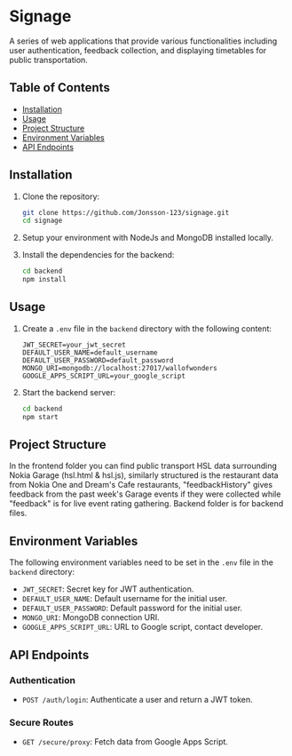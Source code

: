 # Signage

A series of web applications that provide various functionalities including user authentication, feedback collection, and displaying timetables for public transportation.

## Table of Contents

- [Installation](#installation)
- [Usage](#usage)
- [Project Structure](#project-structure)
- [Environment Variables](#environment-variables)
- [API Endpoints](#api-endpoints)

## Installation

1. Clone the repository:
   ```sh
   git clone https://github.com/Jonsson-123/signage.git
   cd signage
   ```
2. Setup your environment with NodeJs and MongoDB installed locally.

3. Install the dependencies for the backend:
   ```sh
   cd backend
   npm install
   ```

## Usage

1. Create a `.env` file in the `backend` directory with the following content:

   ```env
   JWT_SECRET=your_jwt_secret
   DEFAULT_USER_NAME=default_username
   DEFAULT_USER_PASSWORD=default_password
   MONGO_URI=mongodb://localhost:27017/wallofwonders
   GOOGLE_APPS_SCRIPT_URL=your_google_script
   ```

2. Start the backend server:
   ```sh
   cd backend
   npm start
   ```

## Project Structure

In the frontend folder you can find public transport HSL data surrounding Nokia Garage (hsl.html & hsl.js), similarly structured is the restaurant data from Nokia One and Dream's Cafe restaurants, "feedbackHistory" gives feedback from the past week's Garage events if they were collected while "feedback" is for live event rating gathering. Backend folder is for backend files.

## Environment Variables

The following environment variables need to be set in the `.env` file in the `backend` directory:

- `JWT_SECRET`: Secret key for JWT authentication.
- `DEFAULT_USER_NAME`: Default username for the initial user.
- `DEFAULT_USER_PASSWORD`: Default password for the initial user.
- `MONGO_URI`: MongoDB connection URI.
- `GOOGLE_APPS_SCRIPT_URL`: URL to Google script, contact developer.

## API Endpoints

### Authentication

- `POST /auth/login`: Authenticate a user and return a JWT token.

### Secure Routes

- `GET /secure/proxy`: Fetch data from Google Apps Script.
